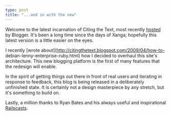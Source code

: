 ```yaml
---
type: post
title: "...and in with the new"
---
```

Welcome to the latest incarnation of Citing the Text, most recently
[hosted](http://citingthetext.blogspot.com) by Blogger. It's been a long time
since the days of Xanga; hopefully this latest version is a little easier on
the eyes.


I recently [wrote about](http://citingthetext.blogspot.com/2009/04/how-to-
debian-lenny-enterprise-ruby.html) how I decided to overhaul this site's
architecture. This new blogging platform is the first of many features that
the redesign will enable.


In the spirit of getting things out there in front of real users and iterating
in response to feedback, this blog is being released in a deliberately
unfinished state. It is certainly not a design masterpiece by any stretch, but
it's something to build on.


Lastly, a million thanks to Ryan Bates and his always useful and inspirational
[Railscasts](http://www.railscasts.com).
